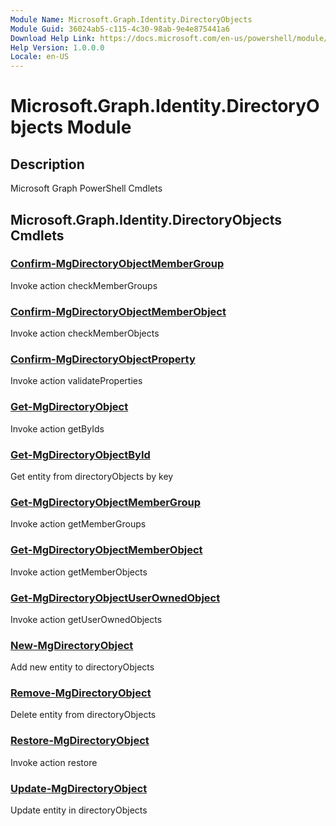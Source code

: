 ```yaml
---
Module Name: Microsoft.Graph.Identity.DirectoryObjects
Module Guid: 36024ab5-c115-4c30-98ab-9e4e875441a6
Download Help Link: https://docs.microsoft.com/en-us/powershell/module/microsoft.graph.identity.directoryobjects
Help Version: 1.0.0.0
Locale: en-US
---
```


# Microsoft.Graph.Identity.DirectoryObjects Module
## Description
Microsoft Graph PowerShell Cmdlets

## Microsoft.Graph.Identity.DirectoryObjects Cmdlets
### [Confirm-MgDirectoryObjectMemberGroup](Confirm-MgDirectoryObjectMemberGroup.md)
Invoke action checkMemberGroups

### [Confirm-MgDirectoryObjectMemberObject](Confirm-MgDirectoryObjectMemberObject.md)
Invoke action checkMemberObjects

### [Confirm-MgDirectoryObjectProperty](Confirm-MgDirectoryObjectProperty.md)
Invoke action validateProperties

### [Get-MgDirectoryObject](Get-MgDirectoryObject.md)
Invoke action getByIds

### [Get-MgDirectoryObjectById](Get-MgDirectoryObjectById.md)
Get entity from directoryObjects by key

### [Get-MgDirectoryObjectMemberGroup](Get-MgDirectoryObjectMemberGroup.md)
Invoke action getMemberGroups

### [Get-MgDirectoryObjectMemberObject](Get-MgDirectoryObjectMemberObject.md)
Invoke action getMemberObjects

### [Get-MgDirectoryObjectUserOwnedObject](Get-MgDirectoryObjectUserOwnedObject.md)
Invoke action getUserOwnedObjects

### [New-MgDirectoryObject](New-MgDirectoryObject.md)
Add new entity to directoryObjects

### [Remove-MgDirectoryObject](Remove-MgDirectoryObject.md)
Delete entity from directoryObjects

### [Restore-MgDirectoryObject](Restore-MgDirectoryObject.md)
Invoke action restore

### [Update-MgDirectoryObject](Update-MgDirectoryObject.md)
Update entity in directoryObjects

